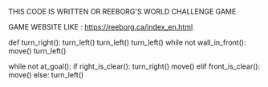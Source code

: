 THIS CODE IS WRITTEN OR REEBORG'S WORLD CHALLENGE GAME

GAME WEBSITE LIKE : https://reeborg.ca/index_en.html

def turn_right():
    turn_left()
    turn_left()
    turn_left()
while not wall_in_front():
    move()
turn_left()

while not at_goal():
    if right_is_clear():
        turn_right()
        move()
    elif front_is_clear():
        move() 
    else:
        turn_left()